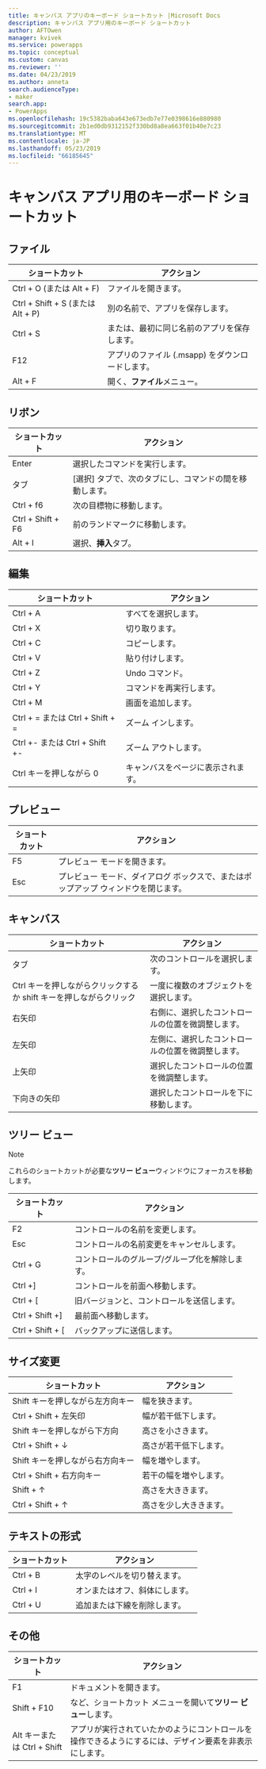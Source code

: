 ```yaml
---
title: キャンバス アプリのキーボード ショートカット |Microsoft Docs
description: キャンバス アプリ用のキーボード ショートカット
author: AFTOwen
manager: kvivek
ms.service: powerapps
ms.topic: conceptual
ms.custom: canvas
ms.reviewer: ''
ms.date: 04/23/2019
ms.author: anneta
search.audienceType:
- maker
search.app:
- PowerApps
ms.openlocfilehash: 19c5382baba643e673edb7e77e0398616e880980
ms.sourcegitcommit: 2b1ed0db9312152f330bd8a8ea663f01b40e7c23
ms.translationtype: MT
ms.contentlocale: ja-JP
ms.lasthandoff: 05/23/2019
ms.locfileid: "66185645"
---
```

# <a name="keyboard-shortcuts-for-canvas-apps"></a>キャンバス アプリ用のキーボード ショートカット

## <a name="file"></a>ファイル

| ショートカット | アクション |
|--|--|
| Ctrl + O (または Alt + F) | ファイルを開きます。 |
| Ctrl + Shift + S (または Alt + P) | 別の名前で、アプリを保存します。 |
| Ctrl + S | または、最初に同じ名前のアプリを保存します。 |
| F12 | アプリのファイル (.msapp) をダウンロードします。 |
| Alt + F | 開く、**ファイル**メニュー。 |

## <a name="ribbon"></a>リボン

| ショートカット | アクション |
|--|--|
| Enter | 選択したコマンドを実行します。 |
| タブ | [選択] タブで、次のタブにし、コマンドの間を移動します。 |
| Ctrl + f6 | 次の目標物に移動します。 |
| Ctrl + Shift + F6 | 前のランドマークに移動します。 |
| Alt + I | 選択、**挿入**タブ。 |

## <a name="editing"></a>編集

| ショートカット | アクション |
|--|--|
| Ctrl + A | すべてを選択します。 |
| Ctrl + X | 切り取ります。 |
| Ctrl + C | コピーします。 |
| Ctrl + V | 貼り付けします。 |
| Ctrl + Z | Undo コマンド。 |
| Ctrl + Y | コマンドを再実行します。 |
| Ctrl + M | 画面を追加します。 |
| Ctrl + = または Ctrl + Shift + = | ズーム インします。 |
| Ctrl +- または Ctrl + Shift +- | ズーム アウトします。 |
| Ctrl キーを押しながら 0 | キャンバスをページに表示されます。 |

## <a name="preview"></a>プレビュー

| ショートカット | アクション |
|--|--|
| F5 | プレビュー モードを開きます。 |
| Esc | プレビュー モード、ダイアログ ボックスで、またはポップアップ ウィンドウを閉じます。|

## <a name="canvas"></a>キャンバス

| ショートカット | アクション |
|--|--|
| タブ | 次のコントロールを選択します。 |
| Ctrl キーを押しながらクリックするか shift キーを押しながらクリック | 一度に複数のオブジェクトを選択します。 |
| 右矢印 | 右側に、選択したコントロールの位置を微調整します。 |
| 左矢印 | 左側に、選択したコントロールの位置を微調整します。 |
| 上矢印 | 選択したコントロールの位置を微調整します。 |
| 下向きの矢印 | 選択したコントロールを下に移動します。 |

## <a name="tree-view"></a>ツリー ビュー

> [!NOTE]
> これらのショートカットが必要な**ツリー ビュー**ウィンドウにフォーカスを移動します。

| ショートカット | アクション |
|--|--|
| F2 | コントロールの名前を変更します。 |
| Esc | コントロールの名前変更をキャンセルします。 |
| Ctrl + G | コントロールのグループ/グループ化を解除します。 |
| Ctrl +] | コントロールを前面へ移動します。 |
| Ctrl + [ | 旧バージョンと、コントロールを送信します。 |
| Ctrl + Shift +] | 最前面へ移動します。 |
| Ctrl + Shift + [ | バックアップに送信します。 |

## <a name="resize"></a>サイズ変更

| ショートカット | アクション |
|--|--|
| Shift キーを押しながら左方向キー | 幅を狭きます。 |
| Ctrl + Shift + 左矢印 | 幅が若干低下します。 |
| Shift キーを押しながら下方向 | 高さを小さきます。 |
| Ctrl + Shift + ↓ | 高さが若干低下します。 |
| Shift キーを押しながら右方向キー | 幅を増やします。 |
| Ctrl + Shift + 右方向キー | 若干の幅を増やします。 |
| Shift + ↑ | 高さを大ききます。 |
| Ctrl + Shift + ↑ | 高さを少し大ききます。 |

## <a name="text-format"></a>テキストの形式

| ショートカット | アクション |
|--|--|
| Ctrl + B  | 太字のレベルを切り替えます。 |
| Ctrl + I | オンまたはオフ、斜体にします。 |
| Ctrl + U | 追加または下線を削除します。 |

## <a name="other"></a>その他

| ショートカット | アクション |
|--|--|
| F1 | ドキュメントを開きます。 |
| Shift + F10 | など、ショートカット メニューを開いて**ツリー ビュー**します。 |
| Alt キーまたは Ctrl + Shift | アプリが実行されていたかのようにコントロールを操作できるようにするには、デザイン要素を非表示にします。 |